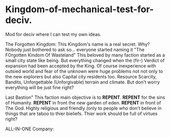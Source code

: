 # Kingdom-of-mechanical-test-for-deciv.
Mod for deciv where I can test my own ideas.
 
The Forgotten Kingdom:
This Kingdom's name is a real secret. Why? Nobody just bothered to ask so... everyone started naming it "The FOrgotten Kindom Of Wasteland"
This beloved by many faction started as a small city state like being. But everything changed when the (fir-) Verdict of expansion had been accepted by the King.
Of course inexperience with outsied world and fear of the unknown were huge problems not not only to the new explorers but also Capital city residents too. 
Resource Scarcity, Bandits, Unforgettable (Unforgivable) terrain and climate. But don't worry everything will be just fine right?

Last Bastion"
This faction main objective is to **REPENT**. **REPENT** for the sins of Humanity. **REPENT** in front the new garden of eden. **REPENT** in front of The God.
Highly religious and friendly (only to people who don't believe in things that are taboo to thier bieliefs. Thier work should be full of virtues right?

ALL-IN-ONE Company:
